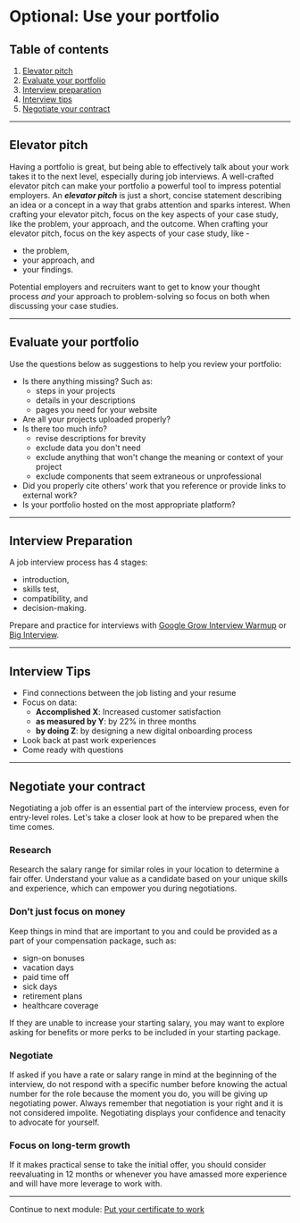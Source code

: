 # Optional: Use your portfolio

## Table of contents

1. [Elevator pitch](#elevator-pitch)
2. [Evaluate your portfolio](#evaluate-your-portfolio)
3. [Interview preparation](#interview-preparation)
4. [Interview tips](#interview-tips)
5. [Negotiate your contract](#negotiate-your-contract)

---

## Elevator pitch

Having a portfolio is great, but being able to effectively talk about your work takes it to the next level, especially during job interviews. A well-crafted elevator pitch can make your portfolio a powerful tool to impress potential employers. An ***elevator pitch*** is just a short, concise statement describing an idea or a concept in a way that grabs attention and sparks interest.
When crafting your elevator pitch, focus on the key aspects of your case study, like the problem, your approach, and the outcome. When crafting your elevator pitch, focus on the key aspects of your case study, like -

- the problem,
- your approach, and
- your findings.

Potential employers and recruiters want to get to know your thought process *and* your approach to problem-solving so focus on both when discussing your case studies.

---

## Evaluate your portfolio

Use the questions below as suggestions to help you review your portfolio:

- Is there anything missing? Such as:
  - steps in your projects
  - details in your descriptions
  - pages you need for your website
- Are all your projects uploaded properly?
- Is there too much info?
  - revise descriptions for brevity
  - exclude data you don't need
  - exclude anything that won't change the meaning or context of your project
  - exclude components that seem extraneous or unprofessional
- Did you properly cite others’ work that you reference or provide links to external work?
- Is your portfolio hosted on the most appropriate platform?

---

## Interview Preparation

A job interview process has 4 stages:

- introduction,
- skills test,
- compatibility, and
- decision-making.

Prepare and practice for interviews with [Google Grow Interview Warmup](https://www.cloudskillsboost.google/interview-warmup) or [Big Interview](https://www.biginterview.com/).

---

## Interview Tips

- Find connections between the job listing and your resume
- Focus on data:
  - **Accomplished X**: Increased customer satisfaction
  - **as measured by Y**: by 22% in three months
  - **by doing Z**: by designing a new digital onboarding process
- Look back at past work experiences
- Come ready with questions

---

## Negotiate your contract

Negotiating a job offer is an essential part of the interview process, even for entry-level roles. Let's take a closer look at how to be prepared when the time comes.

### Research

Research the salary range for similar roles in your location to determine a fair offer. Understand your value as a candidate based on your unique skills and experience, which can empower you during negotiations.

### Don’t just focus on money

Keep things in mind that are important to you and could be provided as a part of your compensation package, such as:

- sign-on bonuses
- vacation days
- paid time off
- sick days
- retirement plans
- healthcare coverage

If they are unable to increase your starting salary, you may want to explore asking for benefits or more perks to be included in your starting package.

### Negotiate

If asked if you have a rate or salary range in mind at the beginning of the interview, do not respond with a specific number before knowing the actual number for the role because the moment you do, you will be giving up negotiating power. Always remember that negotiation is your right and it is not considered impolite. Negotiating displays your confidence and tenacity to advocate for yourself.

### Focus on long-term growth

If it makes practical sense to take the initial offer, you should consider reevaluating in 12 months or whenever you have amassed more experience and will have more leverage to work with.

---

Continue to next module: [Put your certificate to work](/8-Google-Data-Analytics-Capstone/4-Put-your-certificate-to-work.md)
